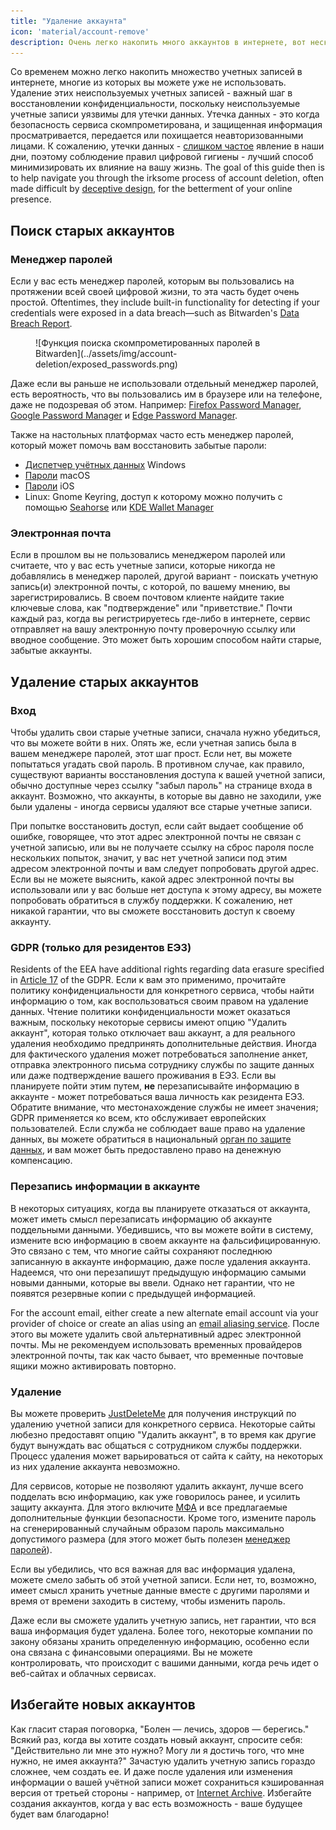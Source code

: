 ```yaml
---
title: "Удаление аккаунта"
icon: 'material/account-remove'
description: Очень легко накопить много аккаунтов в интернете, вот несколько советов о том, как уменьшить их количество.
---
```


Со временем можно легко накопить множество учетных записей в интернете, многие из которых вы можете уже не использовать. Удаление этих неиспользуемых учетных записей - важный шаг в восстановлении конфиденциальности, поскольку неиспользуемые учетные записи уязвимы для утечки данных. Утечка данных - это когда безопасность сервиса скомпрометирована, и защищенная информация просматривается, передается или похищается неавторизованными лицами. К сожалению, утечки данных - [слишком частое](https://haveibeenpwned.com/PwnedWebsites) явление в наши дни, поэтому соблюдение правил цифровой гигиены - лучший способ минимизировать их влияние на вашу жизнь. The goal of this guide then is to help navigate you through the irksome process of account deletion, often made difficult by [deceptive design](https://deceptive.design), for the betterment of your online presence.

## Поиск старых аккаунтов

### Менеджер паролей

Если у вас есть менеджер паролей, которым вы пользовались на протяжении всей своей цифровой жизни, то эта часть будет очень простой. Oftentimes, they include built-in functionality for detecting if your credentials were exposed in a data breach—such as Bitwarden's [Data Breach Report](https://bitwarden.com/blog/have-you-been-pwned).

<figure markdown>
  ![Функция поиска скомпрометированных паролей в Bitwarden](../assets/img/account-deletion/exposed_passwords.png)
</figure>

Даже если вы раньше не использовали отдельный менеджер паролей, есть вероятность, что вы пользовались им в браузере или на телефоне, даже не подозревая об этом. Например: [Firefox Password Manager](https://support.mozilla.org/kb/password-manager-remember-delete-edit-logins), [Google Password Manager](https://passwords.google.com/intro) и [Edge Password Manager](https://support.microsoft.com/microsoft-edge/save-or-forget-passwords-in-microsoft-edge-b4beecb0-f2a8-1ca0-f26f-9ec247a3f336).

Также на настольных платформах часто есть менеджер паролей, который может помочь вам восстановить забытые пароли:

- [Диспетчер учётных данных](https://support.microsoft.com/windows/accessing-credential-manager-1b5c916a-6a16-889f-8581-fc16e8165ac0) Windows
- [Пароли](https://support.apple.com/HT211145) macOS
- [Пароли](https://support.apple.com/HT211146) iOS
- Linux: Gnome Keyring, доступ к которому можно получить с помощью [Seahorse](https://wiki.gnome.org/Apps/Seahorse) или [KDE Wallet Manager](https://userbase.kde.org/KDE_Wallet_Manager)

### Электронная почта

Если в прошлом вы не пользовались менеджером паролей или считаете, что у вас есть учетные записи, которые никогда не добавлялись в менеджер паролей, другой вариант - поискать учетную запись(и) электронной почты, с которой, по вашему мнению, вы зарегистрировались. В своем почтовом клиенте найдите такие ключевые слова, как "подтверждение" или "приветствие." Почти каждый раз, когда вы регистрируетесь где-либо в интернете, сервис отправляет на вашу электронную почту проверочную ссылку или вводное сообщение. Это может быть хорошим способом найти старые, забытые аккаунты.

## Удаление старых аккаунтов

### Вход

Чтобы удалить свои старые учетные записи, сначала нужно убедиться, что вы можете войти в них. Опять же, если учетная запись была в вашем менеджере паролей, этот шаг прост. Если нет, вы можете попытаться угадать свой пароль. В противном случае, как правило, существуют варианты восстановления доступа к вашей учетной записи, обычно доступные через ссылку "забыл пароль" на странице входа в аккаунт. Возможно, что аккаунты, в которые вы давно не заходили, уже были удалены - иногда сервисы удаляют все старые учетные записи.

При попытке восстановить доступ, если сайт выдает сообщение об ошибке, говорящее, что этот адрес электронной почты не связан с учетной записью, или вы не получаете ссылку на сброс пароля после нескольких попыток, значит, у вас нет учетной записи под этим адресом электронной почты и вам следует попробовать другой адрес. Если вы не можете выяснить, какой адрес электронной почты вы использовали или у вас больше нет доступа к этому адресу, вы можете попробовать обратиться в службу поддержки. К сожалению, нет никакой гарантии, что вы сможете восстановить доступ к своему аккаунту.

### GDPR (только для резидентов ЕЭЗ)

Residents of the EEA have additional rights regarding data erasure specified in [Article 17](https://gdpr-info.eu/art-17-gdpr) of the GDPR. Если к вам это применимо, прочитайте политику конфиденциальности для конкретного сервиса, чтобы найти информацию о том, как воспользоваться своим правом на удаление данных. Чтение политики конфиденциальности может оказаться важным, поскольку некоторые сервисы имеют опцию "Удалить аккаунт", которая только отключает ваш аккаунт, а для реального удаления необходимо предпринять дополнительные действия. Иногда для фактического удаления может потребоваться заполнение анкет, отправка электронного письма сотруднику службы по защите данных или даже подтверждение вашего проживания в ЕЭЗ. Если вы планируете пойти этим путем, **не** перезаписывайте информацию в аккаунте - может потребоваться ваша личность как резидента ЕЭЗ. Обратите внимание, что местонахождение службы не имеет значения; GDPR применяется ко всем, кто обслуживает европейских пользователей. Если служба не соблюдает ваше право на удаление данных, вы можете обратиться в национальный [орган по защите данных](https://ec.europa.eu/info/law/law-topic/data-protection/reform/rights-citizens/redress/what-should-i-do-if-i-think-my-personal-data-protection-rights-havent-been-respected_en), и вам может быть предоставлено право на денежную компенсацию.

### Перезапись информации в аккаунте

В некоторых ситуациях, когда вы планируете отказаться от аккаунта, может иметь смысл перезаписать информацию об аккаунте поддельными данными. Убедившись, что вы можете войти в систему, измените всю информацию в своем аккаунте на фальсифицированную. Это связано с тем, что многие сайты сохраняют последнюю записанную в аккаунте информацию, даже после удаления аккаунта. Надеемся, что они перезапишут предыдущую информацию самыми новыми данными, которые вы ввели. Однако нет гарантии, что не появятся резервные копии с предыдущей информацией.

For the account email, either create a new alternate email account via your provider of choice or create an alias using an [email aliasing service](../email-aliasing.md). После этого вы можете удалить свой альтернативный адрес электронной почты. Мы не рекомендуем использовать временных провайдеров электронной почты, так как часто бывает, что временные почтовые ящики можно активировать повторно.

### Удаление

Вы можете проверить [JustDeleteMe](https://justdeleteme.xyz) для получения инструкций по удалению учетной записи для конкретного сервиса. Некоторые сайты любезно предоставят опцию "Удалить аккаунт", в то время как другие будут вынуждать вас общаться с сотрудником службы поддержки. Процесс удаления может варьироваться от сайта к сайту, на некоторых из них удаление аккаунта невозможно.

Для сервисов, которые не позволяют удалить аккаунт, лучше всего подделать всю информацию, как уже говорилось ранее, и усилить защиту аккаунта. Для этого включите [МФА](multi-factor-authentication.md) и все предлагаемые дополнительные функции безопасности. Кроме того, измените пароль на сгенерированный случайным образом пароль максимально допустимого размера (для этого может быть полезен [менеджер паролей](../passwords.md)).

Если вы убедились, что вся важная для вас информация удалена, можете смело забыть об этой учетной записи. Если нет, то, возможно, имеет смысл хранить учетные данные вместе с другими паролями и время от времени заходить в систему, чтобы изменить пароль.

Даже если вы сможете удалить учетную запись, нет гарантии, что вся ваша информация будет удалена. Более того, некоторые компании по закону обязаны хранить определенную информацию, особенно если она связана с финансовыми операциями. Вы не можете контролировать, что происходит с вашими данными, когда речь идет о веб-сайтах и облачных сервисах.

## Избегайте новых аккаунтов

Как гласит старая поговорка, "Болен — лечись, здоров — берегись." Всякий раз, когда вы хотите создать новый аккаунт, спросите себя: "Действительно ли мне это нужно? Могу ли я достичь того, что мне нужно, не имея аккаунта?" Зачастую удалить учетную запись гораздо сложнее, чем создать ее. И даже после удаления или изменения информации о вашей учётной записи может сохраниться кэшированная версия от третьей стороны - например, от [Internet Archive](https://archive.org). Избегайте создания аккаунтов, когда у вас есть возможность - ваше будущее будет вам благодарно!
